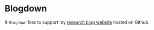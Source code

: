 # Blogdown
R `Blogdown` files to support my [research blog website](http://liuyanguu.github.io/) hosted on Github.
